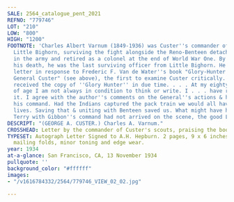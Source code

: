 ```yaml
---
SALE: 2564_catalogue_pent_2021
REFNO: "779746"
LOT: "210"
LOW: "800"
HIGH: "1200"
FOOTNOTE: 'Charles Albert Varnum (1849-1936) was Custer''s commander of scouts at
  Little Bighorn, surviving the fight alongside the Reno-Benteen detachment. He remained
  in the army and retired as a colonel at the end of World War One. By the time of
  his death, he was the last surviving officer from Little Bighorn. He wrote this
  letter in response to Frederic F. Van de Water''s book "Glory-Hunter: A Life of
  General Custer" (see above), the first to examine Custer critically. <br><br>"I
  received the copy of ''Glory Hunter'' in due time. . . . At my eighty-five years
  of age I am not always in condition to think or write. I . . . have read it & enjoyed
  it. I agree with the author''s comments on the General''s actions & his dividing
  his command. Had the Indians captured the pack train we would all have lost our
  lives. Saving that & uniting with Benteen saved us. What might have happened if
  Terry with Gibbon''s command had not arrived on the scene, the good Lord only knows."'
DESCRIPT: "(GEORGE A. CUSTER.) Charles A. Varnum."
CROSSHEAD: Letter by the commander of Custer's scouts, praising the book "Glory Hunter."
TYPESET: Autograph Letter Signed to A.H. Hepburn. 2 pages, 9 x 6 inches, on 2 sheets;
  mailing folds, minor toning and edge wear.
year: 1934
at-a-glance: San Francisco, CA, 13 November 1934
pullquote: ''
background_color: "#ffffff"
images:
- "/v1616784332/2564/779746_VIEW_02_02.jpg"

---
```

